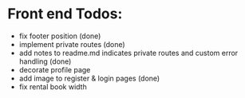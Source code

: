 # Front end Todos:

- fix footer position (done)
- implement private routes (done)
- add notes to readme.md indicates private routes and custom error handling (done)
- decorate profile page
- add image to register & login pages (done)
- fix rental book width
